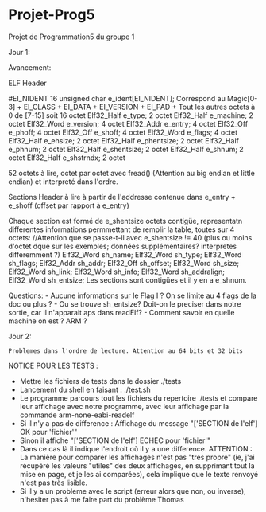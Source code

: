 # Projet-Prog5
Projet de Programmation5 du groupe 1

Jour 1:

Avancement:

ELF Header

#EI_NIDENT 16
unsigned char e_ident[EI_NIDENT]; Correspond au Magic[0-3] + EI_CLASS + EI_DATA + EI_VERSION + EI_PAD + Tout les autres octets à 0 de [7-15] soit 16 octet
Elf32_Half e_type; 2 octet
Elf32_Half e_machine; 2 octet
Elf32_Word e_version; 4 octet
Elf32_Addr e_entry; 4 octet
Elf32_Off e_phoff; 4 octet
Elf32_Off e_shoff; 4 octet
Elf32_Word e_flags; 4 octet
Elf32_Half e_ehsize; 2 octet
Elf32_Half e_phentsize; 2 octet
Elf32_Half e_phnum; 2 octet
Elf32_Half e_shentsize; 2 octet
Elf32_Half e_shnum; 2 octet
Elf32_Half e_shstrndx; 2 octet

52 octets à lire, octet par octet avec fread() (Attention au big endian et little endian) et interpreté dans l'ordre.




Sections Header à lire à partir de l'addresse contenue dans e_entry + e_shoff (offset par rapport à e_entry)

Chaque section est formé de e_shentsize octets contigüe, representatn differentes informations permmettant de remplir la table, toutes sur 4 octets: //Attention que se passe-t-il avec e_shentsize != 40 (plus ou moins d'octet dque sur les exemples; données supplémentaires? interpretes differemment ?)
    Elf32_Word sh_name;
    Elf32_Word sh_type;
    Elf32_Word sh_flags;
    Elf32_Addr sh_addr;
    Elf32_Off sh_offset;
    Elf32_Word sh_size;
    Elf32_Word sh_link;
    Elf32_Word sh_info;
    Elf32_Word sh_addralign;
    Elf32_Word sh_entsize;
Les sections sont contigües et il y en  a e_shnum.




Questions: 
    - Aucune informations sur le Flag I ? On se limite au 4 flags de la doc ou plus ?
    - Ou se trouve sh_entsize? Doit-on le preciser dans notre sortie, car il n'apparait aps dans readElf?
    - Comment savoir en quelle machine on est ? ARM ? 


Jour 2: 

    Problemes dans l'ordre de lecture. Attention au 64 bits et 32 bits





NOTICE POUR LES TESTS :
  - Mettre les fichiers de tests dans le dossier ./tests
  - Lancement du shell en faisant : ./test.sh
  - Le programme parcours tout les fichiers du repertoire ./tests et compare leur affichage avec notre programme, avec leur affichage par la commande arm-none-eabi-readelf
  - Si il n'y a pas de difference : Affichage du message "['SECTION de l'elf'] OK pour 'fichier'"
  - Sinon il affiche "['SECTION de l'elf'] ECHEC pour 'fichier'"
  - Dans ce cas là il indique l'endroit où il y a une difference. ATTENTION : La manière pour comparer les affichages n'est pas "tres propre" (ie, j'ai récupéré les valeurs "utiles" des deux affichages, en supprimant tout la mise en page, et je les ai comparées), cela implique que le texte renvoyé n'est pas très lisible.
  - Si il y a un probleme avec le script (erreur alors que non, ou inverse), n'hesiter pas à me faire part du problème 
Thomas